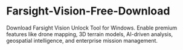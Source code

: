 # Farsight-Vision-Free-Download
Download Farsight Vision Unlock Tool for Windows. Enable premium features like drone mapping, 3D terrain models, AI-driven analysis, geospatial intelligence, and enterprise mission management.
